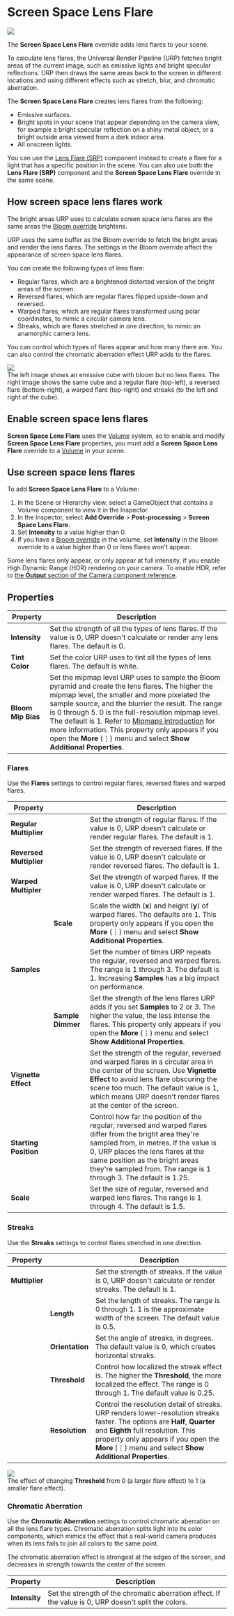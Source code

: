 # Screen Space Lens Flare

![](../../Images/shared/lens-flare/screenspacelensflaresurp.png)

The **Screen Space Lens Flare** override adds lens flares to your scene.

To calculate lens flares, the Universal Render Pipeline (URP) fetches bright areas of the current image, such as emissive lights and bright specular reflections. URP then draws the same areas back to the screen in different locations and using different effects such as stretch, blur, and chromatic aberration.

The **Screen Space Lens Flare** creates lens flares from the following:

* Emissive surfaces.
* Bright spots in your scene that appear depending on the camera view, for example a bright specular reflection on a shiny metal object, or a bright outside area viewed from a dark indoor area.
* All onscreen lights.

You can use the [Lens Flare (SRP)](lens-flare-component.md) component instead to create a flare for a light that has a specific position in the scene. You can also use both the **Lens Flare (SRP)** component and the **Screen Space Lens Flare** override in the same scene.

## How screen space lens flares work

The bright areas URP uses to calculate screen space lens flares are the same areas the [Bloom override](../../post-processing-bloom.md) brightens.

URP uses the same buffer as the Bloom override to fetch the bright areas and render the lens flares. The settings in the Bloom override affect the appearance of screen space lens flares. 

You can create the following types of lens flare:

* Regular flares, which are a brightened distorted version of the bright areas of the screen.
* Reversed flares, which are regular flares flipped upside-down and reversed.
* Warped flares, which are regular flares transformed using polar coordinates, to mimic a circular camera lens.
* Streaks, which are flares stretched in one direction, to mimic an anamorphic camera lens. 

You can control which types of flares appear and how many there are. You can also control the chromatic aberration effect URP adds to the flares.

![](../../Images/shared/lens-flare/screenspacelensflares-types.png)<br/>
The left image shows an emissive cube with bloom but no lens flares. The right image shows the same cube and a regular flare (top-left), a reversed flare (bottom-right), a warped flare (top-right) and streaks (to the left and right of the cube). 

## Enable screen space lens flares

**Screen Space Lens Flare** uses the [Volume](../../Volumes.md) system, so to enable and modify **Screen Space Lens Flare** properties, you must add a **Screen Space Lens Flare** override to a [Volume](../../VolumeOverrides.md) in your scene.

## Use screen space lens flares

To add **Screen Space Lens Flare** to a Volume:

1. In the Scene or Hierarchy view, select a GameObject that contains a Volume component to view it in the Inspector.
2. In the Inspector, select **Add Override** > **Post-processing** > **Screen Space Lens Flare**.
3. Set **Intensity** to a value higher than 0.
4. If you have a [Bloom override](../../post-processing-bloom.md) in the volume, set **Intensity** in the Bloom override to a value higher than 0 or lens flares won't appear.

Some lens flares only appear, or only appear at full intensity, if you enable High Dynamic Range (HDR) rendering on your camera. To enable HDR, refer to [the **Output** section of the Camera component reference](../../camera-component-reference.md#output).

## Properties

| **Property** | **Description** |
| - | - |
| **Intensity** | Set the strength of all the types of lens flares. If the value is 0, URP doesn't calculate or render any lens flares. The default is 0. |
| **Tint Color** | Set the color URP uses to tint all the types of lens flares. The default is white. |
| **Bloom Mip Bias** | Set the mipmap level URP uses to sample the Bloom pyramid and create the lens flares. The higher the mipmap level, the smaller and more pixelated the sample source, and the blurrier the result. The range is 0 through 5. 0 is the full-resolution mipmap level. The default is 1. Refer to [Mipmaps introduction](https://docs.unity3d.com/2023.1/Documentation/Manual/texture-mipmaps-introduction.html) for more information. This property only appears if you open the **More** (⋮) menu and select **Show Additional Properties**. |

### Flares

Use the **Flares** settings to control regular flares, reversed flares and warped flares.

| **Property** || **Description** |
|-|-|-|
| **Regular Multiplier** || Set the strength of regular flares. If the value is 0, URP doesn't calculate or render regular flares. The default is 1. |
| **Reversed Multiplier** || Set the strength of reversed flares. If the value is 0, URP doesn't calculate or render reversed flares. The default is 1. |
| **Warped Multipler** || Set the strength of warped flares. If the value is 0, URP doesn't calculate or render warped flares. The default is 1. |
|| **Scale** | Scale the width (**x**) and height (**y**) of warped flares. The defaults are 1. This property only appears if you open the **More** (⋮) menu and select **Show Additional Properties**. |
| **Samples** || Set the number of times URP repeats the regular, reversed and warped flares. The range is 1 through 3. The default is 1. Increasing **Samples** has a big impact on performance. |
|| **Sample Dimmer** | Set the strength of the lens flares URP adds if you set **Samples** to 2 or 3. The higher the value, the less intense the flares. This property only appears if you open the **More** (⋮) menu and select **Show Additional Properties**. |
| **Vignette Effect** || Set the strength of the regular, reversed and warped flares in a circular area in the center of the screen. Use **Vignette Effect** to avoid lens flare obscuring the scene too much. The default value is 1, which means URP doesn't render flares at the center of the screen. |
| **Starting Position** || Control how far the position of the regular, reversed and warped flares differ from the bright area they're sampled from, in metres. If the value is 0, URP places the lens flares at the same position as the bright areas they're sampled from. The range is 1 through 3. The default is 1.25. |
| **Scale** || Set the size of regular, reversed and warped lens flares. The range is 1 through 4. The default is 1.5. |

### Streaks

Use the **Streaks** settings to control flares stretched in one direction.

| **Property** || **Description** |
|-|-|-|
| **Multiplier** || Set the strength of streaks. If the value is 0, URP doesn't calculate or render streaks. The default is 1. |
|| **Length** | Set the length of streaks. The range is 0 through 1. 1 is the approximate width of the screen. The default value is 0.5. |
|| **Orientation** | Set the angle of streaks, in degrees. The default value is 0, which creates horizontal streaks. |
|| **Threshold** | Control how localized the streak effect is. The higher the **Threshold**, the more localized the effect. The range is 0 through 1. The default value is 0.25. |
|| **Resolution** | Control the resolution detail of streaks. URP renders lower-resolution streaks faster. The options are **Half**, **Quarter** and **Eighth** full resolution. This property only appears if you open the **More** (⋮) menu and select **Show Additional Properties**. |

![](../../Images/shared/lens-flare/screenspacelensflares-threshold.gif)<br/>
The effect of changing **Threshold** from 0 (a larger flare effect) to 1 (a smaller flare effect).

### Chromatic Aberration

Use the **Chromatic Aberration** settings to control chromatic aberration on all the lens flare types. Chromatic aberration splits light into its color components, which mimics the effect that a real-world camera produces when its lens fails to join all colors to the same point.

The chromatic aberration effect is strongest at the edges of the screen, and decreases in strength towards the center of the screen.

| **Property** | **Description** |
|-|-|
| **Intensity** | Set the strength of the chromatic aberration effect. If the value is 0, URP doesn't split the colors. |
